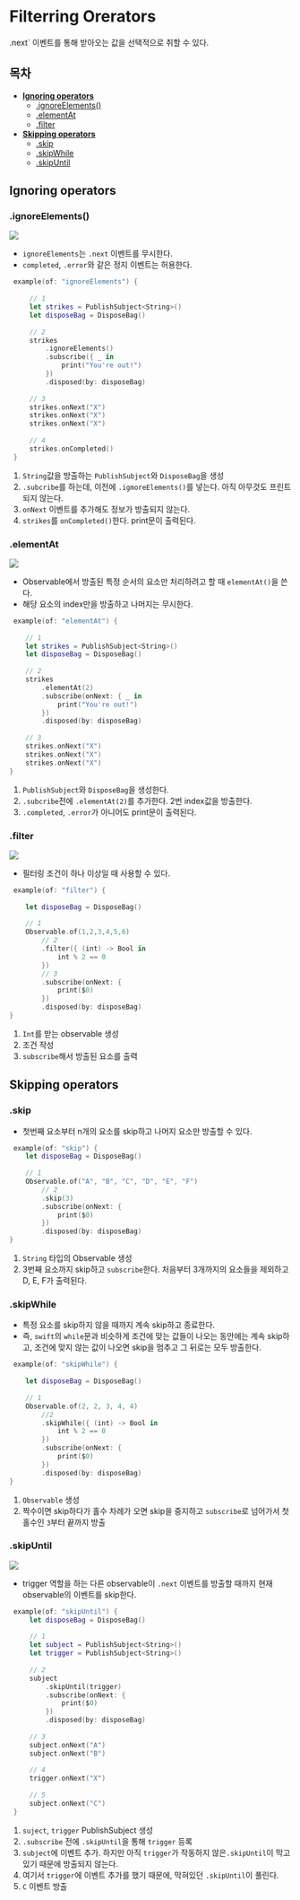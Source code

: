 # Filterring Orerators
.next` 이벤트를 통해 받아오는 값을 선택적으로 취할 수 있다. 
## 목차
- [**Ignoring operators**](#ignoring_operators)
	- [.ignoreElements()](#ignoreElements())
	- [.elementAt](#elementAt)
	- [.filter](#filter)
- [**Skipping operators**](#skipping_operators)
	- [.skip](#skip)
	- [.skipWhile](#skipWhile)
	- [.skipUntil](#skipUntil)


## Ignoring operators
### .ignoreElements()
![](https://velog.velcdn.com/images/horeng2/post/4a435473-3188-46c8-8ebf-dcef1c5ba2dd/image.png)
- `ignoreElements`는 `.next` 이벤트를 무시한다.
- `completed`, `.error`와 같은 정지 이벤트는 허용한다.
```swift
 example(of: "ignoreElements") {
     
     // 1
     let strikes = PublishSubject<String>()
     let disposeBag = DisposeBag()
     
     // 2
     strikes
         .ignoreElements()
         .subscribe({ _ in
             print("You're out!")
         })
         .disposed(by: disposeBag)
     
     // 3
     strikes.onNext("X")
     strikes.onNext("X")
     strikes.onNext("X")
     
     // 4
     strikes.onCompleted()
 }
 ```
 1. `String`값을 방출하는 `PublishSubject`와 `DisposeBag`을 생성
 2. `.subcribe`를 하는데, 이전에 `.igmoreElements()`를 넣는다. 아직 아무것도 프린트되지 않는다.
 3. `onNext` 이벤트를 추가해도 정보가 방출되지 않는다.
 4. `strikes`를 `onCompleted()`한다. print문이 출력된다.
 
### .elementAt
 ![](https://velog.velcdn.com/images/horeng2/post/d519962d-bb46-4d02-827c-7f62136aff96/image.png)
 - Observable에서 방출된 특정 순서의 요소만 처리하려고 할 때 `elementAt()`을 쓴다. 
 - 해당 요소의 index만을 방출하고 나머지는 무시한다.
 ```swift
  example(of: "elementAt") {
     
     // 1
     let strikes = PublishSubject<String>()
     let disposeBag = DisposeBag()
     
     // 2
     strikes
         .elementAt(2)
         .subscribe(onNext: { _ in
             print("You're out!")
         })
         .disposed(by: disposeBag)
     
     // 3
     strikes.onNext("X")
     strikes.onNext("X")
     strikes.onNext("X")
 }
 ```
 1. `PublishSubject`와 `DisposeBag`을 생성한다.
 2. `.subcribe`전에 `.elementAt(2)`를 추가한다. 2번 index값을 방출한다.
 3. `.completed`, `.error`가 아니어도 print문이 출력된다.
 
### .filter
 ![](https://velog.velcdn.com/images/horeng2/post/bbe2f858-04bd-4fcf-b2ec-3c02070612a7/image.png)
 - 필터링 조건이 하나 이상일 때 사용할 수 있다.
 ```swift
  example(of: "filter") {
     
     let disposeBag = DisposeBag()
     
     // 1
     Observable.of(1,2,3,4,5,6)
         // 2
         .filter({ (int) -> Bool in
             int % 2 == 0
         })
         // 3
         .subscribe(onNext: {
             print($0)
         })
         .disposed(by: disposeBag)
 }
 ```
 1. `Int`를 받는 observable 생성
 2. 조건 작성
 3. `subscribe`해서 방출된 요소를 출력
 
## Skipping operators
### .skip
 - 첫번째 요소부터 n개의 요소를 skip하고 나머지 요소만 방출할 수 있다.
 ```swift
  example(of: "skip") {
     let disposeBag = DisposeBag()
     
     // 1
     Observable.of("A", "B", "C", "D", "E", "F")
         // 2
         .skip(3)
         .subscribe(onNext: {
             print($0)
         })
         .disposed(by: disposeBag)
 }
 ```
 1. `String` 타입의 Observable 생성
 2. 3번째 요소까지 skip하고 `subscribe`한다. 처음부터 3개까지의 요소들을 제외하고 D, E, F가 출력된다.
 
### .skipWhile
 - 특정 요소를 skip하지 않을 때까지 계속 skip하고 종료한다.
 - 즉, `swift`의 `while`문과 비슷하게 조건에 맞는 값들이 나오는 동안에는 계속 skip하고, 조건에 맞지 않는 값이 나오면 skip을 멈추고 그 뒤로는 모두 방출한다.
 ```swift
  example(of: "skipWhile") {
     
     let disposeBag = DisposeBag()
     
     // 1
     Observable.of(2, 2, 3, 4, 4)
         //2
         .skipWhile({ (int) -> Bool in
             int % 2 == 0
         })
         .subscribe(onNext: {
             print($0)
         })
         .disposed(by: disposeBag)
 }
 ```
 1. `Observable` 생성
 2. 짝수이면 skip하다가 홀수 차례가 오면 skip을 중지하고 `subscribe`로 넘어가서 첫 홀수인 `3`부터 끝까지 방출
 
### .skipUntil
![](https://velog.velcdn.com/images/horeng2/post/9c29b32f-178e-4ace-8c44-99f646c327e6/image.png)
- trigger 역할을 하는 다른 observable이 `.next` 이벤트를 방출할 때까지 현재 observable의 이벤트를 skip한다.
```swift
 example(of: "skipUntil") {
     let disposeBag = DisposeBag()
     
     // 1
     let subject = PublishSubject<String>()
     let trigger = PublishSubject<String>()
     
     // 2
     subject
         .skipUntil(trigger)
         .subscribe(onNext: {
             print($0)
         })
         .disposed(by: disposeBag)
     
     // 3
     subject.onNext("A")
     subject.onNext("B")
     
     // 4
     trigger.onNext("X")
     
     // 5
     subject.onNext("C")
 }
 ```
 1. `suject`, `trigger` PublishSubject 생성
 2. `.subscribe` 전에 `.skipUntil`을 통해 `trigger` 등록
 3. `subject`에 이벤트 추가. 하지만 아직 `trigger`가 작동하지 않은`.skipUntil`이 막고 있기 때문에 방출되지 않는다.
 4. 여기서 `trigger`에 이벤트 추가를 했기 때문에, 막혀있던 `.skipUntil`이 풀린다.
 5. `C` 이벤트 방출
 
